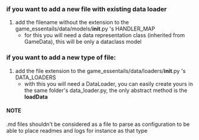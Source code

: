 ### if you want to add a new file with existing data loader
1. add the filename without the extension to the game_essentails/data/models/__init__.py 's HANDLER_MAP
    - for this you will need a data representation class (inherited from GameData), this will be only a dataclass model

### if you want to add a new type of file:
1. add the file extension to the game_essentails/data/loaders/__init__.py 's DATA_LOADERS
    - with this you will need a DataLoader, you can easily create yours in the same folder's data_loader.py, the only abstract method is the **loadData**

#### NOTE
.md files shouldn't be considered as a file to parse as configuration to be able to place readmes and logs for instance as that type